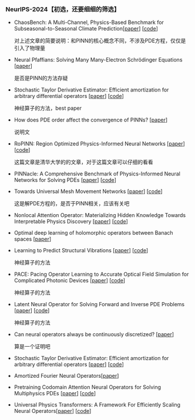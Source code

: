 ### NeurIPS-2024【初选，还要细细的筛选】

- ChaosBench: A Multi-Channel, Physics-Based Benchmark for Subseasonal-to-Seasonal Climate
  Prediction[[paper](https://proceedings.neurips.cc/paper_files/paper/2024/hash/4d3684dd7926754b48bc6cd99a840232-Abstract-Datasets_and_Benchmarks_Track.html)] [[code](https://leap-stc.github.io/ChaosBench/README.html)]

  对上述文章的简要说明：和PINN的核心概念不同，不涉及PDE方程，仅仅是引入了物理量

- Neural Pfaffians: Solving Many Many-Electron Schrödinger Equations [[paper](https://nips.cc/virtual/2024/oral/97987)]

  是否是PINN的方法存疑

- Stochastic Taylor Derivative Estimator: Efficient amortization for arbitrary differential operators [[paper](https://nips.cc/virtual/2024/oral/97986)] [[code](https://github.com/sail-sg/stde)]

  神经算子的方法，best paper

- How does PDE order affect the convergence of PINNs? [[paper](https://neurips.cc/virtual/2024/poster/96377)]

  说明文

- RoPINN: Region Optimized Physics-Informed Neural Networks [[paper](https://neurips.cc/virtual/2024/poster/93144)] [[code](https://github.com/thuml/RoPINN)]

  这篇文章是清华大学的的文章，对于这篇文章可以仔细的看看

- PINNacle: A Comprehensive Benchmark of Physics-Informed Neural Networks for Solving PDEs [[paper](https://proceedings.neurips.cc/paper_files/paper/2024/hash/8c63299fb2820ef41cb05e2ff11836f5-Abstract-Datasets_and_Benchmarks_Track.html)] [[code](https://github.com/i207M/PINNacle)]

- Towards Universal Mesh Movement Networks [[paper](https://proceedings.neurips.cc/paper_files/paper/2024/hash/1b0da24d136f46bfaee78e8da907127e-Abstract-Conference.html)] [[code](https://github.com/mesh-adaptation/UM2N)]

  这是解PDE方程的，是否于PINN相关，应该有关吧

- Nonlocal Attention Operator: Materializing Hidden Knowledge Towards Interpretable Physics Discovery [[paper](https://proceedings.neurips.cc/paper_files/paper/2024/hash/ce5b4f79f4752b7f8e983a80ebcd9c7a-Abstract-Conference.html)] [[code](https://github.com/fishmoon1234/NAO)]

  

- Optimal deep learning of holomorphic operators between Banach spaces [[paper](https://proceedings.neurips.cc/paper_files/paper/2024/hash/3100d29d662360bb1a40a5ded8e100ae-Abstract-Conference.html)] 

- Learning to Predict Structural Vibrations [[paper](https://nips.cc/virtual/2024/poster/94031)] [[code](https://github.com/ecker-lab/Learning_Vibrating_Plates)]

  神经算子的方法

- PACE: Pacing Operator Learning to Accurate Optical Field Simulation for Complicated Photonic Devices [[paper](https://proceedings.neurips.cc/paper_files/paper/2024/hash/7cc16e8635e6f27c295355bd214ef8d8-Abstract-Conference.html)] [[code](https://github.com/zhuhanqing/PACE-Light)]

  神经算子的方法

- Latent Neural Operator for Solving Forward and Inverse PDE Problems [[paper](https://nips.cc/virtual/2024/poster/94908)] [[code](https://github.com/L-I-M-I-T/LatentNeuralOperator)]

  神经算子的方法

- Can neural operators always be continuously discretized? [[paper](https://proceedings.neurips.cc/paper_files/paper/2024/hash/b31f6d65f2584b3c4347148db36fe07f-Abstract-Conference.html)] 

  算是一个证明吧

- Stochastic Taylor Derivative Estimator: Efficient amortization for arbitrary differential operators [[paper](https://proceedings.neurips.cc/paper_files/paper/2024/hash/dd2eb5250696753ea37141bbd89bb569-Abstract-Conference.html)] [[code](https://github.com/sail-sg/stde)]

-  Amortized Fourier Neural Operators[[paper](https://neurips.cc/virtual/2024/poster/94587)]

- Pretraining Codomain Attention Neural Operators for Solving Multiphysics PDEs [[paper](https://neurips.cc/virtual/2024/poster/93155)] [[code](https://github.com/neuraloperator/CoDA-NO)]

- Universal Physics Transformers: A Framework For Efficiently Scaling Neural Operators[[paper](https://proceedings.neurips.cc/paper_files/paper/2024/hash/2cd36d327f33d47b372d4711edd08de0-Abstract-Conference.html)] [[code](https://ml-jku.github.io/UPT/)]

  
